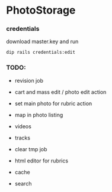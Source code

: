 # PhotoStorage

### credentials

download master.key and run
```bash
dip rails credentials:edit
```

### TODO:
* revision job
* cart and mass edit / photo edit action
* set main photo for rubric action
* map in photo listing

* videos
* tracks
* clear tmp job
* html editor for rubrics
* cache
* search
